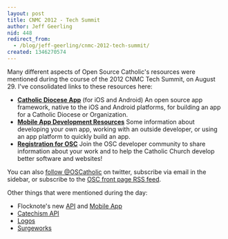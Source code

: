 ```yaml
---
layout: post
title: CNMC 2012 - Tech Summit
author: Jeff Geerling
nid: 448
redirect_from:
  - /blog/jeff-geerling/cnmc-2012-tech-summit/
created: 1346270574
---
```

Many different aspects of Open Source Catholic's resources were mentioned during the course of the 2012 CNMC Tech Summit, on August 29. I've consolidated links to these resources here:

<ul>
	<li><a href="/project/catholic-diocese-app"><strong>Catholic Diocese App</strong></a> (for iOS and Android)
An open source app framework, native to the iOS and Android platforms, for building an app for a Catholic Diocese or Organization.</li>
	<li><a href="/wiki/117/mobile-app-development-re"><strong>Mobile App Development Resources</strong></a>
Some information about developing your own app, working with an outside developer, or using an app platform to quickly build an app.</li>
	<li><a href="http://www.opensourcecatholic.com/user/register"><strong>Registration for OSC</strong></a>
Join the OSC developer community to share information about your work and to help the Catholic Church develop better software and websites!</li>
</ul>

You can also <a href="https://twitter.com/OSCatholic">follow @OSCatholic</a> on twitter, subscribe via email in the sidebar, or subscribe to the <a href="/rss.xml">OSC front page RSS feed</a>.

Other things that were mentioned during the day:

<ul>
	<li>Flocknote's new <a href="http://www.flocknote.com/help/api">API</a> and <a href="http://www.flocknote.com/mobile">Mobile App</a></li>
	<li><a href="http://www.catholiccrossreference.com/api/v4/">Catechism API</a></li>
	<li><a href="http://www.logos.com/">Logos</a></li>
	<li><a href="http://surgeworks.com/">Surgeworks</a></li>
</ul>
